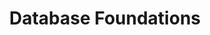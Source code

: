 ---
title: Database Foundations
url_img: /certifications/dbf.png
tags: ["Database modelling", "APEX", "SQL", "DDL", "Relationships"]
short_description: Fundamental knowledge of Database by Oracle Academy
prefix: dbf
demo: 
---